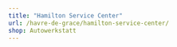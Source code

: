 ```yaml
---
title: "Hamilton Service Center"
url: /havre-de-grace/hamilton-service-center/
shop: Autowerkstatt
---
```

